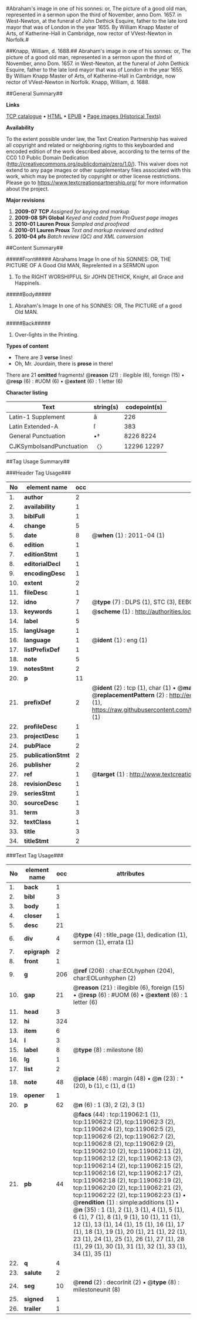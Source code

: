 #Abraham's image in one of his sonnes: or, The picture of a good old man, represented in a sermon upon the third of November, anno Dom. 1657. in West-Newton, at the funeral of John Dethick Esquire, father to the late lord mayor that was of London in the year 1655. By William Knapp Master of Arts, of Katherine-Hall in Cambridge, now rector of VVest-Newton in Norfolk.#

##Knapp, William, d. 1688.##
Abraham's image in one of his sonnes: or, The picture of a good old man, represented in a sermon upon the third of November, anno Dom. 1657. in West-Newton, at the funeral of John Dethick Esquire, father to the late lord mayor that was of London in the year 1655. By William Knapp Master of Arts, of Katherine-Hall in Cambridge, now rector of VVest-Newton in Norfolk.
Knapp, William, d. 1688.

##General Summary##

**Links**

[TCP catalogue](http://www.ota.ox.ac.uk/tcp/)  • 
[HTML](http://tei.it.ox.ac.uk/tcp/Texts-HTML/free/A87/A87802.html)  • 
[EPUB](http://tei.it.ox.ac.uk/tcp/Texts-EPUB/free/A87/A87802.epub) • 
[Page images (Historical Texts)](https://historicaltexts.jisc.ac.uk/eebo-99866776e)

**Availability**

To the extent possible under law, the Text Creation Partnership has waived all copyright and related or neighboring rights to this keyboarded and encoded edition of the work described above, according to the terms of the CC0 1.0 Public Domain Dedication (http://creativecommons.org/publicdomain/zero/1.0/). This waiver does not extend to any page images or other supplementary files associated with this work, which may be protected by copyright or other license restrictions. Please go to https://www.textcreationpartnership.org/ for more information about the project.

**Major revisions**

1. __2009-07__ __TCP__ *Assigned for keying and markup*
1. __2009-08__ __SPi Global__ *Keyed and coded from ProQuest page images*
1. __2010-01__ __Lauren Proux__ *Sampled and proofread*
1. __2010-01__ __Lauren Proux__ *Text and markup reviewed and edited*
1. __2010-04__ __pfs__ *Batch review (QC) and XML conversion*

##Content Summary##

#####Front#####
Abrahams Image In one of his SONNES: OR, THE PICTURE OF A Good Old MAN, Repreſented in a SERMON upon
1. To the RIGHT WORSHIPFUL Sir JOHN DETHICK, Knight, all Grace and Happineſs.

#####Body#####

1. Abraham's Image In one of his SONNES: OR, The PICTURE of a good Old MAN.

#####Back#####

1. Over-ſights in the Printing.

**Types of content**

  * There are 3 **verse** lines!
  * Oh, Mr. Jourdain, there is **prose** in there!

There are 21 **omitted** fragments! 
 @__reason__ (21) : illegible (6), foreign (15)  •  @__resp__ (6) : #UOM (6)  •  @__extent__ (6) : 1 letter (6)

**Character listing**


|Text|string(s)|codepoint(s)|
|---|---|---|
|Latin-1 Supplement|â|226|
|Latin Extended-A|ſ|383|
|General Punctuation|•†|8226 8224|
|CJKSymbolsandPunctuation|〈〉|12296 12297|

##Tag Usage Summary##

###Header Tag Usage###

|No|element name|occ|attributes|
|---|---|---|---|
|1.|__author__|2||
|2.|__availability__|1||
|3.|__biblFull__|1||
|4.|__change__|5||
|5.|__date__|8| @__when__ (1) : 2011-04 (1)|
|6.|__edition__|1||
|7.|__editionStmt__|1||
|8.|__editorialDecl__|1||
|9.|__encodingDesc__|1||
|10.|__extent__|2||
|11.|__fileDesc__|1||
|12.|__idno__|7| @__type__ (7) : DLPS (1), STC (3), EEBO-CITATION (1), PROQUEST (1), VID (1)|
|13.|__keywords__|1| @__scheme__ (1) : http://authorities.loc.gov/ (1)|
|14.|__label__|5||
|15.|__langUsage__|1||
|16.|__language__|1| @__ident__ (1) : eng (1)|
|17.|__listPrefixDef__|1||
|18.|__note__|5||
|19.|__notesStmt__|2||
|20.|__p__|11||
|21.|__prefixDef__|2| @__ident__ (2) : tcp (1), char (1)  •  @__matchPattern__ (2) : ([0-9\-]+):([0-9IVX]+) (1), (.+) (1)  •  @__replacementPattern__ (2) : http://eebo.chadwyck.com/downloadtiff?vid=$1&page=$2 (1), https://raw.githubusercontent.com/textcreationpartnership/Texts/master/tcpchars.xml#$1 (1)|
|22.|__profileDesc__|1||
|23.|__projectDesc__|1||
|24.|__pubPlace__|2||
|25.|__publicationStmt__|2||
|26.|__publisher__|2||
|27.|__ref__|1| @__target__ (1) : http://www.textcreationpartnership.org/docs/. (1)|
|28.|__revisionDesc__|1||
|29.|__seriesStmt__|1||
|30.|__sourceDesc__|1||
|31.|__term__|3||
|32.|__textClass__|1||
|33.|__title__|3||
|34.|__titleStmt__|2||


###Text Tag Usage###

|No|element name|occ|attributes|
|---|---|---|---|
|1.|__back__|1||
|2.|__bibl__|3||
|3.|__body__|1||
|4.|__closer__|1||
|5.|__desc__|21||
|6.|__div__|4| @__type__ (4) : title_page (1), dedication (1), sermon (1), errata (1)|
|7.|__epigraph__|2||
|8.|__front__|1||
|9.|__g__|206| @__ref__ (206) : char:EOLhyphen (204), char:EOLunhyphen (2)|
|10.|__gap__|21| @__reason__ (21) : illegible (6), foreign (15)  •  @__resp__ (6) : #UOM (6)  •  @__extent__ (6) : 1 letter (6)|
|11.|__head__|3||
|12.|__hi__|324||
|13.|__item__|6||
|14.|__l__|3||
|15.|__label__|8| @__type__ (8) : milestone (8)|
|16.|__lg__|1||
|17.|__list__|2||
|18.|__note__|48| @__place__ (48) : margin (48)  •  @__n__ (23) : * (20), b (1), c (1), d (1)|
|19.|__opener__|1||
|20.|__p__|62| @__n__ (6) : 1 (3), 2 (2), 3 (1)|
|21.|__pb__|44| @__facs__ (44) : tcp:119062:1 (1), tcp:119062:2 (2), tcp:119062:3 (2), tcp:119062:4 (2), tcp:119062:5 (2), tcp:119062:6 (2), tcp:119062:7 (2), tcp:119062:8 (2), tcp:119062:9 (2), tcp:119062:10 (2), tcp:119062:11 (2), tcp:119062:12 (2), tcp:119062:13 (2), tcp:119062:14 (2), tcp:119062:15 (2), tcp:119062:16 (2), tcp:119062:17 (2), tcp:119062:18 (2), tcp:119062:19 (2), tcp:119062:20 (2), tcp:119062:21 (2), tcp:119062:22 (2), tcp:119062:23 (1)  •  @__rendition__ (1) : simple:additions (1)  •  @__n__ (35) : 1 (1), 2 (1), 3 (1), 4 (1), 5 (1), 6 (1), 7 (1), 8 (1), 9 (1), 10 (1), 11 (1), 12 (1), 13 (1), 14 (1), 15 (1), 16 (1), 17 (1), 18 (1), 19 (1), 20 (1), 21 (1), 22 (1), 23 (1), 24 (1), 25 (1), 26 (1), 27 (1), 28 (1), 29 (1), 30 (1), 31 (1), 32 (1), 33 (1), 34 (1), 35 (1)|
|22.|__q__|4||
|23.|__salute__|2||
|24.|__seg__|10| @__rend__ (2) : decorInit (2)  •  @__type__ (8) : milestoneunit (8)|
|25.|__signed__|1||
|26.|__trailer__|1||

